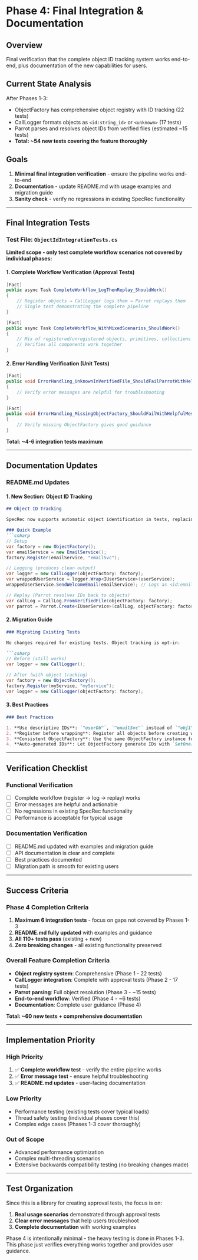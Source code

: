 # Phase 4: Final Integration & Documentation

## Overview
Final verification that the complete object ID tracking system works end-to-end, plus documentation of the new capabilities for users.

## Current State Analysis
After Phases 1-3:
- ObjectFactory has comprehensive object registry with ID tracking (22 tests)
- CallLogger formats objects as `<id:string_id>` or `<unknown>` (17 tests)
- Parrot parses and resolves object IDs from verified files (estimated ~15 tests)
- **Total: ~54 new tests covering the feature thoroughly**

## Goals
1. **Minimal final integration verification** - ensure the pipeline works end-to-end
2. **Documentation** - update README.md with usage examples and migration guide
3. **Sanity check** - verify no regressions in existing SpecRec functionality

---

## Final Integration Tests

### Test File: `ObjectIdIntegrationTests.cs`

**Limited scope - only test complete workflow scenarios not covered by individual phases:**

#### 1. Complete Workflow Verification (Approval Tests)
```csharp
[Fact]
public async Task CompleteWorkflow_LogThenReplay_ShouldWork()
{
    // Register objects → CallLogger logs them → Parrot replays them
    // Single test demonstrating the complete pipeline
}

[Fact]
public async Task CompleteWorkflow_WithMixedScenarios_ShouldWork()
{
    // Mix of registered/unregistered objects, primitives, collections
    // Verifies all components work together
}
```

#### 2. Error Handling Verification (Unit Tests)
```csharp
[Fact]
public void ErrorHandling_UnknownInVerifiedFile_ShouldFailParrotWithHelpfulMessage()
{
    // Verify error messages are helpful for troubleshooting
}

[Fact]
public void ErrorHandling_MissingObjectFactory_ShouldFailWithHelpfulMessage()
{
    // Verify missing ObjectFactory gives good guidance
}
```

**Total: ~4-6 integration tests maximum**

---

## Documentation Updates

### README.md Updates

#### 1. New Section: Object ID Tracking
```markdown
## Object ID Tracking

SpecRec now supports automatic object identification in tests, replacing verbose object serialization with clean ID references.

### Quick Example
```csharp
// Setup
var factory = new ObjectFactory();
var emailService = new EmailService();
factory.Register(emailService, "emailSvc");

// Logging (produces clean output)
var logger = new CallLogger(objectFactory: factory);
var wrappedUserService = logger.Wrap<IUserService>(userService);
wrappedUserService.SendWelcomeEmail(emailService); // Logs as <id:emailSvc>

// Replay (Parrot resolves IDs back to objects)
var callLog = CallLog.FromVerifiedFile(objectFactory: factory);
var parrot = Parrot.Create<IUserService>(callLog, objectFactory: factory);
```

#### 2. Migration Guide
```markdown
### Migrating Existing Tests

No changes required for existing tests. Object tracking is opt-in:

```csharp
// Before (still works)
var logger = new CallLogger();

// After (with object tracking)
var factory = new ObjectFactory();
factory.Register(myService, "myService");
var logger = new CallLogger(objectFactory: factory);
```

#### 3. Best Practices
```markdown
### Best Practices

1. **Use descriptive IDs**: `"userDb"`, `"emailSvc"` instead of `"obj1"`, `"obj2"`
2. **Register before wrapping**: Register all objects before creating wrapped services
3. **Consistent ObjectFactory**: Use the same ObjectFactory instance for logging and replay
4. **Auto-generated IDs**: Let ObjectFactory generate IDs with `SetOne()` and `SetAlways()`
```

---

## Verification Checklist

### Functional Verification
- [ ] Complete workflow (register → log → replay) works
- [ ] Error messages are helpful and actionable
- [ ] No regressions in existing SpecRec functionality
- [ ] Performance is acceptable for typical usage

### Documentation Verification  
- [ ] README.md updated with examples and migration guide
- [ ] API documentation is clear and complete
- [ ] Best practices documented
- [ ] Migration path is smooth for existing users

---

## Success Criteria

### Phase 4 Completion Criteria
1. **Maximum 6 integration tests** - focus on gaps not covered by Phases 1-3
2. **README.md fully updated** with examples and guidance
3. **All 110+ tests pass** (existing + new)
4. **Zero breaking changes** - all existing functionality preserved

### Overall Feature Completion Criteria  
- **Object registry system**: Comprehensive (Phase 1 - 22 tests)
- **CallLogger integration**: Complete with approval tests (Phase 2 - 17 tests)  
- **Parrot parsing**: Full object resolution (Phase 3 - ~15 tests)
- **End-to-end workflow**: Verified (Phase 4 - ~6 tests)
- **Documentation**: Complete user guidance (Phase 4)

**Total: ~60 new tests + comprehensive documentation**

---

## Implementation Priority

### High Priority
1. ✅ **Complete workflow test** - verify the entire pipeline works
2. ✅ **Error message test** - ensure helpful troubleshooting
3. ✅ **README.md updates** - user-facing documentation

### Low Priority  
- Performance testing (existing tests cover typical loads)
- Thread safety testing (individual phases cover this)
- Complex edge cases (Phases 1-3 cover thoroughly)

### Out of Scope
- Advanced performance optimization
- Complex multi-threading scenarios  
- Extensive backwards compatibility testing (no breaking changes made)

---

## Test Organization

Since this is a library for creating approval tests, the focus is on:
1. **Real usage scenarios** demonstrated through approval tests
2. **Clear error messages** that help users troubleshoot
3. **Complete documentation** with working examples

Phase 4 is intentionally minimal - the heavy testing is done in Phases 1-3. This phase just verifies everything works together and provides user guidance.